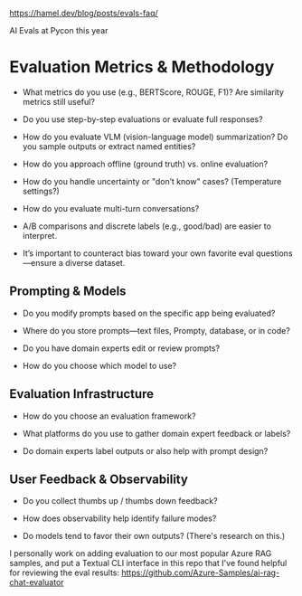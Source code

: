 https://hamel.dev/blog/posts/evals-faq/

AI Evals at Pycon this year
# Evaluation Metrics & Methodology

* What metrics do you use (e.g., BERTScore, ROUGE, F1)? Are similarity metrics still useful?

* Do you use step-by-step evaluations or evaluate full responses?

* How do you evaluate VLM (vision-language model) summarization? Do you sample outputs or extract named entities?

* How do you approach offline (ground truth) vs. online evaluation?

* How do you handle uncertainty or "don’t know" cases? (Temperature settings?)

* How do you evaluate multi-turn conversations?

* A/B comparisons and discrete labels (e.g., good/bad) are easier to interpret.

* It’s important to counteract bias toward your own favorite eval questions—ensure a diverse dataset.

## Prompting & Models

* Do you modify prompts based on the specific app being evaluated?

* Where do you store prompts—text files, Prompty, database, or in code?

* Do you have domain experts edit or review prompts?

* How do you choose which model to use?

## Evaluation Infrastructure

* How do you choose an evaluation framework?

* What platforms do you use to gather domain expert feedback or labels?

* Do domain experts label outputs or also help with prompt design?

## User Feedback & Observability

* Do you collect thumbs up / thumbs down feedback?

* How does observability help identify failure modes?

* Do models tend to favor their own outputs? (There's research on this.)

I personally work on adding evaluation to our most popular Azure RAG samples, and put a Textual CLI interface in this repo that I've found helpful for reviewing the eval results: https://github.com/Azure-Samples/ai-rag-chat-evaluator

